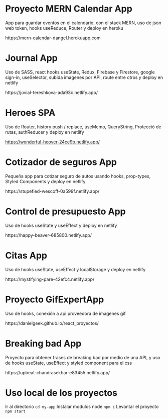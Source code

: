 
# Proyecto MERN Calendar App
<p>App para guardar eventos en el calendario, con el stack MERN, uso de json web token, hooks useReduce, Router y deploy en heroku </p>
https://mern-calendar-dangel.herokuapp.com


# Journal App <br>
<p>Uso de SASS, react hooks useState, Redux, Firebase y Firestore, google sign-in, useSelector, subida imagenes por API, route entre otros y deploy en netlify </p>
https://jovial-tereshkova-ada93c.netlify.app/

# Heroes SPA <br>
<p>Uso de Router, history push / replace, useMemo, QueryString, Protecció de rutas, authReducer y deploy en netlify </p>

https://wonderful-hoover-24ce9b.netlify.app/

# Cotizador de seguros App <br>
<p>Pequeña app para cotizar seguro de autos usando hooks, prop-types, Styled Components y deploy en netlify </p>
https://stupefied-wescoff-0a599f.netlify.app/

# Control de presupuesto App <br> 
<p>Uso de hooks useState y useEffect y deploy en netlify</p>
https://happy-beaver-685800.netlify.app/

# Citas App <br>
<p>Uso de hooks useState, useEffect y localStorage y deploy en netlify</p>
https://mystifying-pare-42efc4.netlify.app/


# Proyecto GifExpertApp <br>
<p>Uso de hooks, conexión a api proveedora de imagenes gif</p>
https://danielgeek.github.io/react_proyectos/


# Breaking bad App
<p>Proyecto para obtener frases de breaking bad por medio de una API, y uso de hooks useState, useEffect y styled component para el css</p>
https://upbeat-chandrasekhar-e83455.netlify.app/

# Uso local de los proyectos
Ir al directorio
`cd my-app`
Instalar modulos node
`npm i`
Levantar el proyecto
`npm start`

